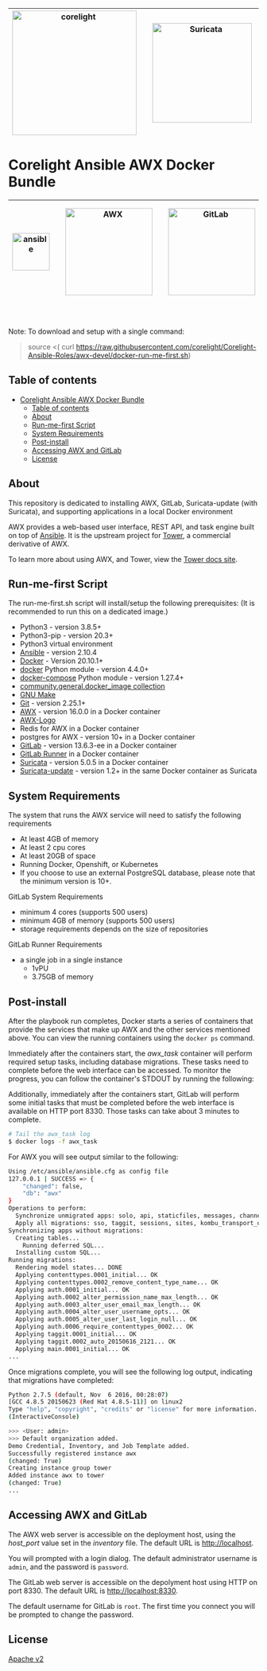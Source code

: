 | <img src="https://corelight.com/_nuxt/img/assets/images/logo-corelight-ac156d2.png" width=250 alt="corelight"> | | <img src="https://idsips.files.wordpress.com/2015/10/suri-400x400.png?w=300" width=200 alt="Suricata"> | | <img src="https://zeek.org/wp-content/uploads/2019/09/logo.png" width=250 alt="zeek"> |
|---|---|---|---|---|

# Corelight Ansible AWX Docker Bundle

| <img src="https://www.ansible.com/hubfs/2016_Images/Assets/Ansible-Mark-Large-RGB-Mango.png?hsLang=en-us" width=75 alt="ansible"> | | <img src="https://raw.githubusercontent.com/ansible/awx-logos/master/awx/ui/client/assets/logo-login.svg?sanitize=true" width=175 alt="AWX" /> | | <img src="https://about.gitlab.com/images/press/logo/png/gitlab-logo-gray-rgb.png" width=175 alt="GitLab"> | | <img src="https://www.docker.com/sites/default/files/d8/2019-07/horizontal-logo-monochromatic-white.png" width=200 alt="docker"> |
|---|---|---|---|---|---|---|

<br />

Note: To download and setup with a single command:
> source <( curl https://raw.githubusercontent.com/corelight/Corelight-Ansible-Roles/awx-devel/docker-run-me-first.sh)

## Table of contents

- [Corelight Ansible AWX Docker Bundle](#corelight-ansible-awx-docker-bundle)
  - [Table of contents](#table-of-contents)
  - [About](#about)
  - [Run-me-first Script](#run-me-first-script)
  - [System Requirements](#system-requirements)
  - [Post-install](#post-install)
  - [Accessing AWX and GitLab](#accessing-awx-and-gitlab)
  - [License](#license)

## About

This repository is dedicated to installing AWX, GitLab, Suricata-update (with Suricata), and supporting applications in a local Docker environment

AWX provides a web-based user interface, REST API, and task engine built on top of [Ansible](https://github.com/ansible/ansible). It is the upstream project for [Tower](https://www.ansible.com/tower), a commercial derivative of AWX.

To learn more about using AWX, and Tower, view the [Tower docs site](http://docs.ansible.com/ansible-tower/index.html).

## Run-me-first Script

The run-me-first.sh script will install/setup the following prerequisites:  (It is recommended to run this on a dedicated image.)

- Python3 - version 3.8.5+
- Python3-pip - version 20.3+
- Python3 virtual environment
- [Ansible](http://docs.ansible.com/ansible/latest/intro_installation.html) - version 2.10.4
- [Docker](https://docs.docker.com/engine/installation/) - Version 20.10.1+
- [docker](https://pypi.org/project/docker/) Python module - version 4.4.0+
- [docker-compose](https://pypi.org/project/docker-compose/) Python module - version 1.27.4+
- [community.general.docker_image collection](https://docs.ansible.com/ansible/latest/collections/community/general/docker_image_module.html)
- [GNU Make](https://www.gnu.org/software/make/)
- [Git](https://git-scm.com/) - version 2.25.1+
- [AWX](https://github.com/ansible/awx) - version 16.0.0 in a Docker container
- [AWX-Logo](https://github.com/ansible/awx-logos.git)
- Redis for AWX in a Docker container
- postgres for AWX - version 10+ in a Docker container
- [GitLab](https://docs.gitlab.com/omnibus/docker/) - version 13.6.3-ee in a Docker container
- [GitLab Runner](https://docs.gitlab.com/runner/install/docker.html) in a Docker container
- [Suricata](https://suricata.readthedocs.io/en/suricata-5.0.5/what-is-suricata.html) - version 5.0.5 in a Docker container
- [Suricata-update](https://suricata-update.readthedocs.io/en/latest/) - version 1.2+ in the same Docker container as Suricata

## System Requirements

The system that runs the AWX service will need to satisfy the following requirements

- At least 4GB of memory
- At least 2 cpu cores
- At least 20GB of space
- Running Docker, Openshift, or Kubernetes
- If you choose to use an external PostgreSQL database, please note that the minimum version is 10+.

GitLab System Requirements

- minimum 4 cores (supports 500 users)
- minimum 4GB of memory (supports 500 users)
- storage requirements depends on the size of repositories

GitLab Runner Requirements

- a single job in a single instance
  - 1vPU
  - 3.75GB of memory

## Post-install

After the playbook run completes, Docker starts a series of containers that provide the services that make up AWX and the other services mentioned above.  You can view the running containers using the `docker ps` command.

Immediately after the containers start, the *awx_task* container will perform required setup tasks, including database migrations. These tasks need to complete before the web interface can be accessed. To monitor the progress, you can follow the container's STDOUT by running the following:

Additionally, immediately after the containers start, GitLab will perform some initial tasks that must be completed before the web interface is available on HTTP port 8330.  Those tasks can take about 3 minutes to complete.

```bash
# Tail the awx_task log
$ docker logs -f awx_task
```

For AWX you will see output similar to the following:

```bash
Using /etc/ansible/ansible.cfg as config file
127.0.0.1 | SUCCESS => {
    "changed": false,
    "db": "awx"
}
Operations to perform:
  Synchronize unmigrated apps: solo, api, staticfiles, messages, channels, django_extensions, ui, rest_framework, polymorphic
  Apply all migrations: sso, taggit, sessions, sites, kombu_transport_django, social_auth, contenttypes, auth, conf, main
Synchronizing apps without migrations:
  Creating tables...
    Running deferred SQL...
  Installing custom SQL...
Running migrations:
  Rendering model states... DONE
  Applying contenttypes.0001_initial... OK
  Applying contenttypes.0002_remove_content_type_name... OK
  Applying auth.0001_initial... OK
  Applying auth.0002_alter_permission_name_max_length... OK
  Applying auth.0003_alter_user_email_max_length... OK
  Applying auth.0004_alter_user_username_opts... OK
  Applying auth.0005_alter_user_last_login_null... OK
  Applying auth.0006_require_contenttypes_0002... OK
  Applying taggit.0001_initial... OK
  Applying taggit.0002_auto_20150616_2121... OK
  Applying main.0001_initial... OK
...
```

Once migrations complete, you will see the following log output, indicating that migrations have completed:

```bash
Python 2.7.5 (default, Nov  6 2016, 00:28:07)
[GCC 4.8.5 20150623 (Red Hat 4.8.5-11)] on linux2
Type "help", "copyright", "credits" or "license" for more information.
(InteractiveConsole)

>>> <User: admin>
>>> Default organization added.
Demo Credential, Inventory, and Job Template added.
Successfully registered instance awx
(changed: True)
Creating instance group tower
Added instance awx to tower
(changed: True)
...
```

## Accessing AWX and GitLab

The AWX web server is accessible on the deployment host, using the *host_port* value set in the *inventory* file. The default URL is [http://localhost](http://localhost).

You will prompted with a login dialog. The default administrator username is `admin`, and the password is `password`.

The GitLab web server is accessible on the depolyment host using HTTP on port 8330.  The default URL is [http://localhost:8330](http://localhost:8330).

The default username for GitLab is `root`.  The first time you connect you will be prompted to change the password.


## License

[Apache v2](./LICENSE.md)
